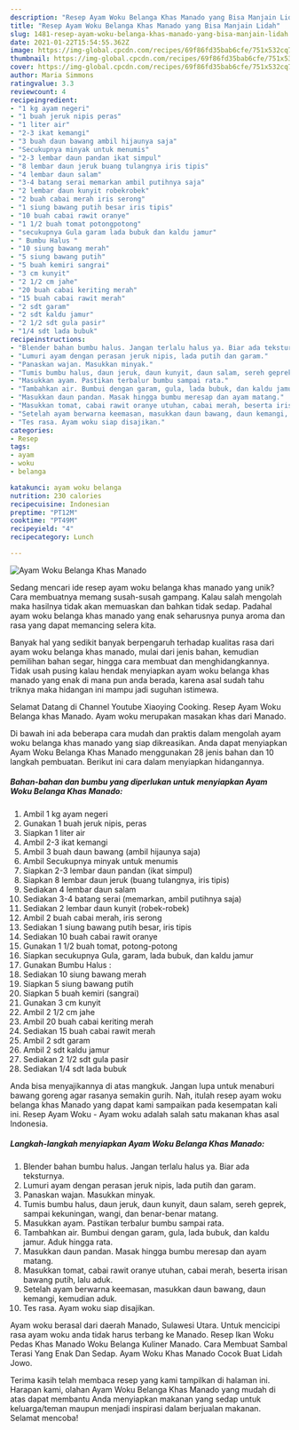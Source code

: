 ```yaml
---
description: "Resep Ayam Woku Belanga Khas Manado yang Bisa Manjain Lidah"
title: "Resep Ayam Woku Belanga Khas Manado yang Bisa Manjain Lidah"
slug: 1481-resep-ayam-woku-belanga-khas-manado-yang-bisa-manjain-lidah
date: 2021-01-22T15:54:55.362Z
image: https://img-global.cpcdn.com/recipes/69f86fd35bab6cfe/751x532cq70/ayam-woku-belanga-khas-manado-foto-resep-utama.jpg
thumbnail: https://img-global.cpcdn.com/recipes/69f86fd35bab6cfe/751x532cq70/ayam-woku-belanga-khas-manado-foto-resep-utama.jpg
cover: https://img-global.cpcdn.com/recipes/69f86fd35bab6cfe/751x532cq70/ayam-woku-belanga-khas-manado-foto-resep-utama.jpg
author: Maria Simmons
ratingvalue: 3.3
reviewcount: 4
recipeingredient:
- "1 kg ayam negeri"
- "1 buah jeruk nipis peras"
- "1 liter air"
- "2-3 ikat kemangi"
- "3 buah daun bawang ambil hijaunya saja"
- "Secukupnya minyak untuk menumis"
- "2-3 lembar daun pandan ikat simpul"
- "8 lembar daun jeruk buang tulangnya iris tipis"
- "4 lembar daun salam"
- "3-4 batang serai memarkan ambil putihnya saja"
- "2 lembar daun kunyit robekrobek"
- "2 buah cabai merah iris serong"
- "1 siung bawang putih besar iris tipis"
- "10 buah cabai rawit oranye"
- "1 1/2 buah tomat potongpotong"
- "secukupnya Gula garam lada bubuk dan kaldu jamur"
- " Bumbu Halus "
- "10 siung bawang merah"
- "5 siung bawang putih"
- "5 buah kemiri sangrai"
- "3 cm kunyit"
- "2 1/2 cm jahe"
- "20 buah cabai keriting merah"
- "15 buah cabai rawit merah"
- "2 sdt garam"
- "2 sdt kaldu jamur"
- "2 1/2 sdt gula pasir"
- "1/4 sdt lada bubuk"
recipeinstructions:
- "Blender bahan bumbu halus. Jangan terlalu halus ya. Biar ada teksturnya."
- "Lumuri ayam dengan perasan jeruk nipis, lada putih dan garam."
- "Panaskan wajan. Masukkan minyak."
- "Tumis bumbu halus, daun jeruk, daun kunyit, daun salam, sereh geprek, sampai kekuningan, wangi, dan benar-benar matang."
- "Masukkan ayam. Pastikan terbalur bumbu sampai rata."
- "Tambahkan air. Bumbui dengan garam, gula, lada bubuk, dan kaldu jamur. Aduk hingga rata."
- "Masukkan daun pandan. Masak hingga bumbu meresap dan ayam matang."
- "Masukkan tomat, cabai rawit oranye utuhan, cabai merah, beserta irisan bawang putih, lalu aduk."
- "Setelah ayam berwarna keemasan, masukkan daun bawang, daun kemangi, kemudian aduk."
- "Tes rasa. Ayam woku siap disajikan."
categories:
- Resep
tags:
- ayam
- woku
- belanga

katakunci: ayam woku belanga 
nutrition: 230 calories
recipecuisine: Indonesian
preptime: "PT12M"
cooktime: "PT49M"
recipeyield: "4"
recipecategory: Lunch

---
```



![Ayam Woku Belanga Khas Manado](https://img-global.cpcdn.com/recipes/69f86fd35bab6cfe/751x532cq70/ayam-woku-belanga-khas-manado-foto-resep-utama.jpg)

Sedang mencari ide resep ayam woku belanga khas manado yang unik? Cara membuatnya memang susah-susah gampang. Kalau salah mengolah maka hasilnya tidak akan memuaskan dan bahkan tidak sedap. Padahal ayam woku belanga khas manado yang enak seharusnya punya aroma dan rasa yang dapat memancing selera kita.

Banyak hal yang sedikit banyak berpengaruh terhadap kualitas rasa dari ayam woku belanga khas manado, mulai dari jenis bahan, kemudian pemilihan bahan segar, hingga cara membuat dan menghidangkannya. Tidak usah pusing kalau hendak menyiapkan ayam woku belanga khas manado yang enak di mana pun anda berada, karena asal sudah tahu triknya maka hidangan ini mampu jadi suguhan istimewa.

Selamat Datang di Channel Youtube Xiaoying Cooking. Resep Ayam Woku Belanga khas Manado. Ayam woku merupakan masakan khas dari Manado.


Di bawah ini ada beberapa cara mudah dan praktis dalam mengolah ayam woku belanga khas manado yang siap dikreasikan. Anda dapat menyiapkan Ayam Woku Belanga Khas Manado menggunakan 28 jenis bahan dan 10 langkah pembuatan. Berikut ini cara dalam menyiapkan hidangannya.

<!--inarticleads1-->

##### Bahan-bahan dan bumbu yang diperlukan untuk menyiapkan Ayam Woku Belanga Khas Manado:

1. Ambil 1 kg ayam negeri
1. Gunakan 1 buah jeruk nipis, peras
1. Siapkan 1 liter air
1. Ambil 2-3 ikat kemangi
1. Ambil 3 buah daun bawang (ambil hijaunya saja)
1. Ambil Secukupnya minyak untuk menumis
1. Siapkan 2-3 lembar daun pandan (ikat simpul)
1. Siapkan 8 lembar daun jeruk (buang tulangnya, iris tipis)
1. Sediakan 4 lembar daun salam
1. Sediakan 3-4 batang serai (memarkan, ambil putihnya saja)
1. Sediakan 2 lembar daun kunyit (robek-robek)
1. Ambil 2 buah cabai merah, iris serong
1. Sediakan 1 siung bawang putih besar, iris tipis
1. Sediakan 10 buah cabai rawit oranye
1. Gunakan 1 1/2 buah tomat, potong-potong
1. Siapkan secukupnya Gula, garam, lada bubuk, dan kaldu jamur
1. Gunakan  Bumbu Halus :
1. Sediakan 10 siung bawang merah
1. Siapkan 5 siung bawang putih
1. Siapkan 5 buah kemiri (sangrai)
1. Gunakan 3 cm kunyit
1. Ambil 2 1/2 cm jahe
1. Ambil 20 buah cabai keriting merah
1. Sediakan 15 buah cabai rawit merah
1. Ambil 2 sdt garam
1. Ambil 2 sdt kaldu jamur
1. Sediakan 2 1/2 sdt gula pasir
1. Sediakan 1/4 sdt lada bubuk


Anda bisa menyajikannya di atas mangkuk. Jangan lupa untuk menaburi bawang goreng agar rasanya semakin gurih. Nah, itulah resep ayam woku belanga khas Manado yang dapat kami sampaikan pada kesempatan kali ini. Resep Ayam Woku - Ayam woku adalah salah satu makanan khas asal Indonesia. 

<!--inarticleads2-->

##### Langkah-langkah menyiapkan Ayam Woku Belanga Khas Manado:

1. Blender bahan bumbu halus. Jangan terlalu halus ya. Biar ada teksturnya.
1. Lumuri ayam dengan perasan jeruk nipis, lada putih dan garam.
1. Panaskan wajan. Masukkan minyak.
1. Tumis bumbu halus, daun jeruk, daun kunyit, daun salam, sereh geprek, sampai kekuningan, wangi, dan benar-benar matang.
1. Masukkan ayam. Pastikan terbalur bumbu sampai rata.
1. Tambahkan air. Bumbui dengan garam, gula, lada bubuk, dan kaldu jamur. Aduk hingga rata.
1. Masukkan daun pandan. Masak hingga bumbu meresap dan ayam matang.
1. Masukkan tomat, cabai rawit oranye utuhan, cabai merah, beserta irisan bawang putih, lalu aduk.
1. Setelah ayam berwarna keemasan, masukkan daun bawang, daun kemangi, kemudian aduk.
1. Tes rasa. Ayam woku siap disajikan.


Ayam woku berasal dari daerah Manado, Sulawesi Utara. Untuk mencicipi rasa ayam woku anda tidak harus terbang ke Manado. Resep Ikan Woku Pedas Khas Manado Woku Belanga Kuliner Manado. Cara Membuat Sambal Terasi Yang Enak Dan Sedap. Ayam Woku Khas Manado Cocok Buat Lidah Jowo. 

Terima kasih telah membaca resep yang kami tampilkan di halaman ini. Harapan kami, olahan Ayam Woku Belanga Khas Manado yang mudah di atas dapat membantu Anda menyiapkan makanan yang sedap untuk keluarga/teman maupun menjadi inspirasi dalam berjualan makanan. Selamat mencoba!
